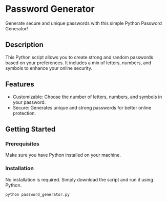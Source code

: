 # Password Generator

Generate secure and unique passwords with this simple Python Password Generator!

## Description

This Python script allows you to create strong and random passwords based on your preferences. It includes a mix of letters, numbers, and symbols to enhance your online security.

## Features

- Customizable: Choose the number of letters, numbers, and symbols in your password.
- Secure: Generates unique and strong passwords for better online protection.

## Getting Started

### Prerequisites

Make sure you have Python installed on your machine.

### Installation

No installation is required. Simply download the script and run it using Python.

```bash
python password_generator.py
